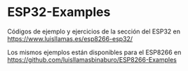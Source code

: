 # ESP32-Examples
Códigos de ejemplo y ejercicios de la sección del ESP32 en https://www.luisllamas.es/esp8266-esp32/


Los mismos ejemplos están disponibles para el ESP8266 en https://github.com/luisllamasbinaburo/ESP8266-Examples
